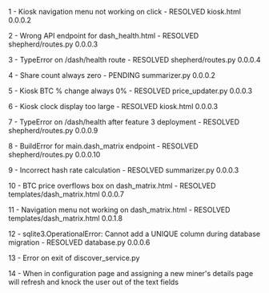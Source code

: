 1 - Kiosk navigation menu not working on click - RESOLVED kiosk.html 0.0.0.2

2 - Wrong API endpoint for dash_health.html - RESOLVED shepherd/routes.py 0.0.0.3

3 - TypeError on /dash/health route - RESOLVED shepherd/routes.py 0.0.0.4

4 - Share count always zero - PENDING summarizer.py 0.0.0.2

5 - Kiosk BTC % change always 0% - RESOLVED price_updater.py 0.0.0.3

6 - Kiosk clock display too large - RESOLVED kiosk.html 0.0.0.3

7 - TypeError on /dash/health after feature 3 deployment - RESOLVED shepherd/routes.py 0.0.0.9

8 - BuildError for main.dash_matrix endpoint - RESOLVED shepherd/routes.py 0.0.0.10

9 - Incorrect hash rate calculation - RESOLVED summarizer.py 0.0.0.3

10 - BTC price overflows box on dash_matrix.html - RESOLVED templates/dash_matrix.html 0.0.0.7

11 - Navigation menu not working on dash_matrix.html - RESOLVED templates/dash_matrix.html 0.0.1.8

12 - sqlite3.OperationalError: Cannot add a UNIQUE column during database migration - RESOLVED database.py 0.0.0.6

13 - Error on exit of discover_service.py

14 - When in configuration page and assigning a new miner's details page will refresh and knock the user out of the text fields






